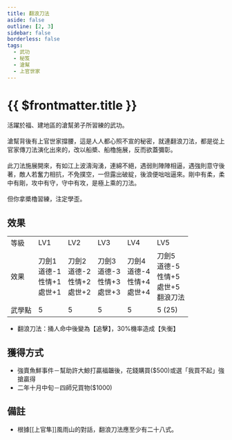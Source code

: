 ```yaml
---
title: 翻浪刀法
aside: false
outline: [2, 3]
sidebar: false
borderless: false
tags:
  - 武功
  - 秘笈
  - 滄幫
  - 上官世家
---
```


# {{ $frontmatter.title }}

<BookItemIcon :size="`medium`" :needLink="false" :no="2002"></BookItemIcon>

活躍於福、建地區的滄幫弟子所習練的武功。
<br><br>
滄幫背後有上官世家撐腰，這是人人都心照不宣的秘密，就連翻浪刀法，都是從上官家傳刀法演化出來的，改以船槳、船櫓施展，反而欲蓋彌彰。
<br><br>
此刀法施展開來，有如江上波濤洶湧，連綿不絕，遇弱則陣陣相逼，遇強則意守後著，敵人若奮力相抗，不免撲空，一但露出破綻，後浪便咄咄逼來。剛中有柔，柔中有剛，攻中有守，守中有攻，是極上乘的刀法。
<br><br>
但你拿槳櫓習練，注定學歪。
<br clear="all" />

## 效果

<table>
    <tr>
        <td>等級</td>
        <td>LV1</td>
        <td>LV2</td>
        <td>LV3</td>
        <td>LV4</td>
        <td>LV5</td>
    </tr>
    <tr>
        <td>效果</td>
        <td>刀劍1<br>道德-1<br>性情+1<br>處世+1</td>
        <td>刀劍2<br>道德-2<br>性情+2<br>處世+2</td>
        <td>刀劍3<br>道德-3<br>性情+3<br>處世+3</td>
        <td>刀劍4<br>道德-4<br>性情+4<br>處世+4</td>
        <td>刀劍5<br>道德-5<br>性情+5<br>處世+5<br>翻浪刀法</td>
    </tr>
    <tr>
        <td>武學點</td>
        <td>5</td>
        <td>5</td>
        <td>5</td>
        <td>5</td>
        <td>5 (25)</td>
    </tr>
</table>

- 翻浪刀法：捅人命中後變為【追擊】，30%機率造成【失衡】

## 獲得方式

- 強賣魚鮮事件－幫助許大鯨打贏福韞後，花錢購買($500)或選「我買不起」強搶贏得
- 二年十月中旬－四師兄買物($1000)

## 備註

- 根據[[上官隼]]風雨山的對話，翻浪刀法應至少有二十八式。
